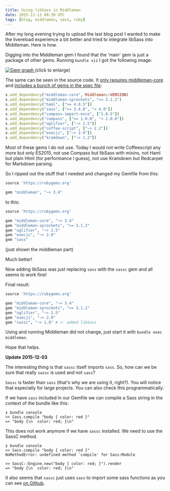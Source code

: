 ```yaml
---
title: Using libSass in Middleman
date: 2015-11-11 08:39 UTC
tags: [blog, middleman, sass, ruby]
---
```


After my long evening trying to upload the last blog post I wanted to make the livereload experience a bit better and tried to integrate libSass into Middleman.
Here is how.



Digging into the Middleman gem I found that the 'main' gem is just a package of other gems. Running `bundle viz` I got the following image:

<a href="/blog/2015-11-11-libsass-middleman/gem_graph.svg" target="_blank">
  <img src="/blog/2015-11-11-libsass-middleman/gem_graph.svg" alt="Gem graph">
</a>
(click to enlarge)

The same can be seen in the source code. It [only requires middleman-core](https://github.com/middleman/middleman/blob/v3-stable/middleman/lib/middleman.rb) and [includes a bunch of gems in the spec file](https://github.com/middleman/middleman/blob/v3-stable/middleman/middleman.gemspec):

```ruby
s.add_dependency("middleman-core", Middleman::VERSION)
s.add_dependency("middleman-sprockets", ">= 3.1.2")
s.add_dependency("haml", [">= 4.0.5"])
s.add_dependency("sass", [">= 3.4.0", "< 4.0"])
s.add_dependency("compass-import-once", ["1.0.5"])
s.add_dependency("compass", [">= 1.0.0", "< 2.0.0"])
s.add_dependency("uglifier", ["~> 2.5"])
s.add_dependency("coffee-script", ["~> 2.2"])
s.add_dependency("execjs", ["~> 2.0"])
s.add_dependency("kramdown", ["~> 1.2"])
```

Most of these gems I do not use. Today I would not write Coffeescript any more but only ES2015, not use Compass but libSass with mixins, not Haml but plain Html (for performance I guess), not use Kramdown but Redcarpet for Markdown parsing.

So I ripped out the stuff that I needed and changed my Gemfile from this:

```ruby
source 'https://rubygems.org'

gem "middleman", "~> 3.4"
```

to this:

```ruby
source 'https://rubygems.org'

gem "middleman-core", "~> 3.4"
gem "middleman-sprockets", ">= 3.1.2"
gem "uglifier", "~> 2.5"
gem "execjs", "~> 2.0"
gem "sass"
```

(just shown the middleman part)

Much better!

Now adding libSass was just replacing `sass` with the `sassc` gem and all seems to work fine!

Final result:

```ruby
source 'https://rubygems.org'

gem "middleman-core", "~> 3.4"
gem "middleman-sprockets", ">= 3.1.2"
gem "uglifier", "~> 2.5"
gem "execjs", "~> 2.0"
gem "sassc", "~> 1.8" # <- added libSass
```

Using and running Middleman did not change, just start it with `bundle exec middleman`.

Hope that helps.


**Update 2015-12-03**

The interesting thing is that `sassc` itself imports `sass`. So, how can we be sure that really `sassc` is used and not `sass`?

`Sassc` is faster than `sass` (that's why we are using it, right?). You will notice that especially for large projects.
You can also check this programmatically.

If we have `sass` included in our Gemfile we can compile a Sass string in the context of the bundle like this:

```
❯ bundle console
>> Sass.compile "body { color: red }"
=> "body {\n  color: red; }\n"
```

This does not work anymore if we have `sassc` installed. We need to use the SassC method.

```
❯ bundle console
>> Sass.compile "body { color: red }"
NoMethodError: undefined method `compile' for Sass:Module

>> SassC::Engine.new("body { color: red; }").render
=> "body {\n  color: red; }\n"
```

It also seems that `sassc` just uses `sass` to import some sass functions as you can see [on Github](https://github.com/sass/sassc-ruby/blob/master/lib/sassc/script.rb).